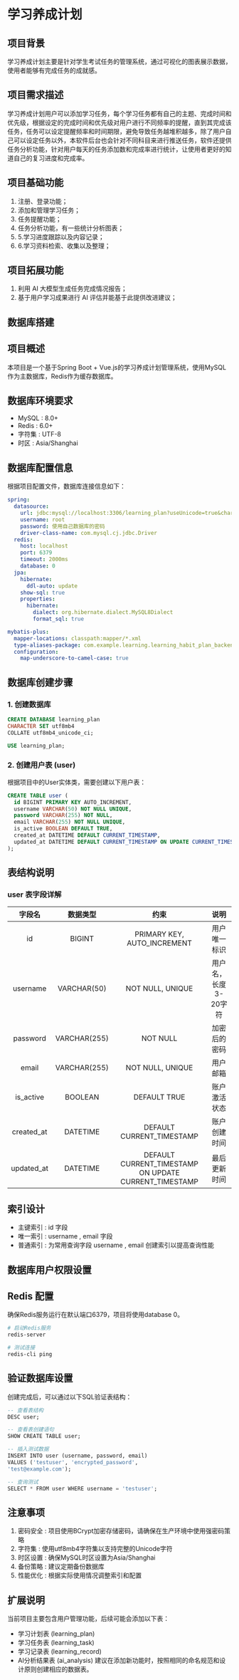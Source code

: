 # 学习养成计划

## 项目背景

学习养成计划主要是针对学生考试任务的管理系统，通过可视化的图表展示数据，使用者能够有完成任务的成就感。

## 项目需求描述

学习养成计划用户可以添加学习任务，每个学习任务都有自己的主题、完成时间和优先级，根据设定的完成时间和优先级对用户进行不同频率的提醒，直到其完成该任务，任务可以设定提醒频率和时间期限，避免导致任务越堆积越多，除了用户自己可以设定任务以外，本软件后台也会针对不同科目来进行推送任务，软件还提供任务分析功能，针对用户每天的任务添加数和完成率进行统计，让使用者更好的知道自己的复习进度和完成率。

## 项目基础功能

1. 注册、登录功能；
2. 添加和管理学习任务；
3. 任务提醒功能；
4. 任务分析功能，有一些统计分析图表；
5. 5.学习进度跟踪以及内容记录；
6. 6.学习资料检索、收集以及整理；

## 项目拓展功能

1. 利用 AI 大模型生成任务完成情况报告；
2. 基于用户学习成果进行 AI 评估并能基于此提供改进建议；

## 数据库搭建

## 项目概述

本项目是一个基于Spring Boot + Vue.js的学习养成计划管理系统，使用MySQL作为主数据库，Redis作为缓存数据库。

## 数据库环境要求

- MySQL : 8.0+
- Redis : 6.0+
- 字符集 : UTF-8
- 时区 : Asia/Shanghai

## 数据库配置信息

根据项目配置文件，数据库连接信息如下：

```yaml
spring:
  datasource:
    url: jdbc:mysql://localhost:3306/learning_plan?useUnicode=true&characterEncoding=utf-8&serverTimezone=Asia/Shanghai
    username: root
    password: 使用自己数据库的密码
    driver-class-name: com.mysql.cj.jdbc.Driver
  redis:
    host: localhost
    port: 6379
    timeout: 2000ms
    database: 0
  jpa:
    hibernate:
      ddl-auto: update
    show-sql: true
    properties:
      hibernate:
        dialect: org.hibernate.dialect.MySQL8Dialect
        format_sql: true

mybatis-plus:
  mapper-locations: classpath:mapper/*.xml
  type-aliases-package: com.example.learning.learning_habit_plan_backend.entity
  configuration:
    map-underscore-to-camel-case: true
```

## 数据库创建步骤

### 1. 创建数据库

```sql
CREATE DATABASE learning_plan 
CHARACTER SET utf8mb4 
COLLATE utf8mb4_unicode_ci;

USE learning_plan;
```

### 2. 创建用户表 (user)

根据项目中的User实体类，需要创建以下用户表：

```sql
CREATE TABLE user (
  id BIGINT PRIMARY KEY AUTO_INCREMENT,
  username VARCHAR(50) NOT NULL UNIQUE,
  password VARCHAR(255) NOT NULL,
  email VARCHAR(255) NOT NULL UNIQUE,
  is_active BOOLEAN DEFAULT TRUE,
  created_at DATETIME DEFAULT CURRENT_TIMESTAMP,
  updated_at DATETIME DEFAULT CURRENT_TIMESTAMP ON UPDATE CURRENT_TIMESTAMP
);
```

## 表结构说明

### user 表字段详解

| 字段名 | 数据类型 | 约束 | 说明 |
| :---: | :---: | :---: | :---: |
| id | BIGINT | PRIMARY KEY, AUTO_INCREMENT | 用户唯一标识 |
| username | VARCHAR(50) | NOT NULL, UNIQUE | 用户名，长度3-20字符 |
| password | VARCHAR(255) | NOT NULL | 加密后的密码 |
| email | VARCHAR(255) | NOT NULL, UNIQUE | 用户邮箱 |
| is_active | BOOLEAN | DEFAULT TRUE | 账户激活状态 |
| created_at | DATETIME | DEFAULT CURRENT_TIMESTAMP | 账户创建时间 |
| updated_at | DATETIME | DEFAULT CURRENT_TIMESTAMP ON UPDATE CURRENT_TIMESTAMP | 最后更新时间 |

## 索引设计

- 主键索引 : id 字段
- 唯一索引 : username , email 字段
- 普通索引 : 为常用查询字段 username , email 创建索引以提高查询性能

## 数据库用户权限设置

## Redis 配置

确保Redis服务运行在默认端口6379，项目将使用database 0。

```bash
# 启动Redis服务
redis-server

# 测试连接
redis-cli ping
```

## 验证数据库设置

创建完成后，可以通过以下SQL验证表结构：

```sql
-- 查看表结构
DESC user;

-- 查看表创建语句
SHOW CREATE TABLE user;

-- 插入测试数据
INSERT INTO user (username, password, email) 
VALUES ('testuser', 'encrypted_password', 
'test@example.com');

-- 查询测试
SELECT * FROM user WHERE username = 'testuser';
```

## 注意事项

1. 密码安全 : 项目使用BCrypt加密存储密码，请确保在生产环境中使用强密码策略
2. 字符集 : 使用utf8mb4字符集以支持完整的Unicode字符
3. 时区设置 : 确保MySQL时区设置为Asia/Shanghai
4. 备份策略 : 建议定期备份数据库
5. 性能优化 : 根据实际使用情况调整索引和配置

## 扩展说明

当前项目主要包含用户管理功能，后续可能会添加以下表：

- 学习计划表 (learning_plan)
- 学习任务表 (learning_task)
- 学习记录表 (learning_record)
- AI分析结果表 (ai_analysis)
建议在添加新功能时，按照相同的命名规范和设计原则创建相应的数据表。